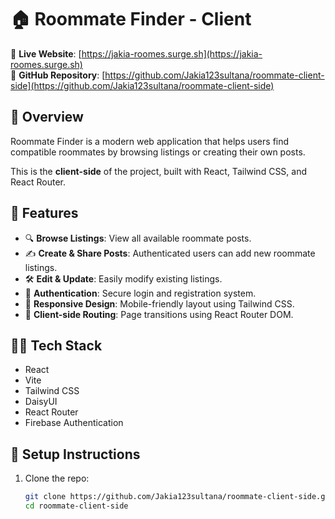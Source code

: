 # 🏠 Roommate Finder - Client

🔗 **Live Website**: [https://jakia-roomes.surge.sh](https://jakia-roomes.surge.sh)  
📂 **GitHub Repository**: [https://github.com/Jakia123sultana/roommate-client-side](https://github.com/Jakia123sultana/roommate-client-side)

## 🚀 Overview

Roommate Finder is a modern web application that helps users find compatible roommates by browsing listings or creating their own posts.

This is the **client-side** of the project, built with React, Tailwind CSS, and React Router.

## 🌟 Features

- 🔍 **Browse Listings**: View all available roommate posts.
- ✍️ **Create & Share Posts**: Authenticated users can add new roommate listings.
- 🛠️ **Edit & Update**: Easily modify existing listings.
- 🔐 **Authentication**: Secure login and registration system.
- 📱 **Responsive Design**: Mobile-friendly layout using Tailwind CSS.
- 🧭 **Client-side Routing**: Page transitions using React Router DOM.

## 🧑‍💻 Tech Stack

- React
- Vite
- Tailwind CSS
- DaisyUI
- React Router
- Firebase Authentication

## 🔧 Setup Instructions

1. Clone the repo:
   ```bash
   git clone https://github.com/Jakia123sultana/roommate-client-side.git
   cd roommate-client-side
